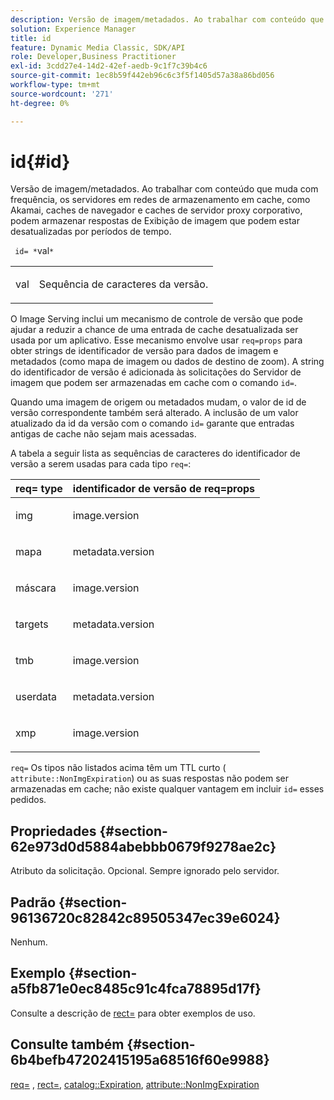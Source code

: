 ```yaml
---
description: Versão de imagem/metadados. Ao trabalhar com conteúdo que muda com frequência, os servidores em redes de armazenamento em cache, como Akamai, caches de navegador e caches de servidor proxy corporativo, podem armazenar respostas de Exibição de imagem que podem estar desatualizadas por períodos de tempo.
solution: Experience Manager
title: id
feature: Dynamic Media Classic, SDK/API
role: Developer,Business Practitioner
exl-id: 3cdd27e4-14d2-42ef-aedb-9c1f7c39b4c6
source-git-commit: 1ec8b59f442eb96c6c3f5f1405d57a38a86bd056
workflow-type: tm+mt
source-wordcount: '271'
ht-degree: 0%

---
```


# id{#id}

Versão de imagem/metadados. Ao trabalhar com conteúdo que muda com frequência, os servidores em redes de armazenamento em cache, como Akamai, caches de navegador e caches de servidor proxy corporativo, podem armazenar respostas de Exibição de imagem que podem estar desatualizadas por períodos de tempo.

` id= *`val`*`

<table id="simpletable_3A6EBDA15B004636804E1ACEF952479A"> 
 <tr class="strow"> 
  <td class="stentry"> <p> <span class="codeph"> <span class="varname"> val  </span> </span> </p> </td> 
  <td class="stentry"> <p>Sequência de caracteres da versão. </p> </td> 
 </tr> 
</table>

O Image Serving inclui um mecanismo de controle de versão que pode ajudar a reduzir a chance de uma entrada de cache desatualizada ser usada por um aplicativo. Esse mecanismo envolve usar `req=props` para obter strings de identificador de versão para dados de imagem e metadados (como mapa de imagem ou dados de destino de zoom). A string do identificador de versão é adicionada às solicitações do Servidor de imagem que podem ser armazenadas em cache com o comando `id=`.

Quando uma imagem de origem ou metadados mudam, o valor de id de versão correspondente também será alterado. A inclusão de um valor atualizado da id da versão com o comando `id=` garante que entradas antigas de cache não sejam mais acessadas.

A tabela a seguir lista as sequências de caracteres do identificador de versão a serem usadas para cada tipo `req=`:

<table id="table_AE39BEBE18864880BBBF1C4F16785E2D"> 
 <thead> 
  <tr> 
   <th class="entry"> <b> req= type</b> </th> 
   <th class="entry"> <b> identificador de versão de req=props</b> </th> 
  </tr> 
 </thead>
 <tbody> 
  <tr> 
   <td> <p> img </p> </td> 
   <td> <p> image.version </p> </td> 
  </tr> 
  <tr> 
   <td> <p> mapa </p> </td> 
   <td> <p> metadata.version </p> </td> 
  </tr> 
  <tr> 
   <td> <p> máscara </p> </td> 
   <td> <p> image.version </p> </td> 
  </tr> 
  <tr> 
   <td> <p> targets </p> </td> 
   <td> <p> metadata.version </p> </td> 
  </tr> 
  <tr> 
   <td> <p> tmb </p> </td> 
   <td> <p> image.version </p> </td> 
  </tr> 
  <tr> 
   <td> <p> userdata </p> </td> 
   <td> <p> metadata.version </p> </td> 
  </tr> 
  <tr> 
   <td> <p> xmp </p> </td> 
   <td> <p> image.version </p> </td> 
  </tr> 
 </tbody> 
</table>

`req=` Os tipos não listados acima têm um TTL curto (  `attribute::NonImgExpiration`) ou as suas respostas não podem ser armazenadas em cache; não existe qualquer vantagem em incluir  `id=` esses pedidos.

## Propriedades {#section-62e973d0d5884abebbb0679f9278ae2c}

Atributo da solicitação. Opcional. Sempre ignorado pelo servidor.

## Padrão {#section-96136720c82842c89505347ec39e6024}

Nenhum.

## Exemplo {#section-a5fb871e0ec8485c91c4fca78895d17f}

Consulte a descrição de [rect=](../../../../../is-api/http-ref/image-serving-api-ref/c-http-protocol-reference/c-command-reference/r-rect.md#reference-520b90d30b4c4b4692a723e4df6adaf3) para obter exemplos de uso.

## Consulte também {#section-6b4befb47202415195a68516f60e9988}

[req=](../../../../../is-api/http-ref/image-serving-api-ref/c-http-protocol-reference/c-command-reference/r-req/r-req.md#reference-907cdb4a97034db7ad94695f25552e76) ,  [rect=](../../../../../is-api/http-ref/image-serving-api-ref/c-http-protocol-reference/c-command-reference/r-rect.md#reference-520b90d30b4c4b4692a723e4df6adaf3),  [catalog::Expiration](../../../../../is-api/image-catalog/image-serving-api-ref/c-image-catalog-reference/c-image-svg-data-reference/c-image-data-reference/r-expiration-cat.md#reference-a7afd668ecbb4d2da65d86259aa6a28a),  [attribute::NonImgExpiration](../../../../../is-api/image-catalog/image-serving-api-ref/c-image-catalog-reference/c-attributes-reference/r-nonimgexpiration.md#reference-a8066cd0d24b4ea98100ade4821f1f9d)
